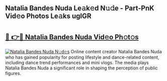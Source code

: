 ## Natalia Bandes Nuda Le𝚊k𝚎d N𝚞𝚍e - Part-PnK Vid𝚎o Photos Le𝚊ks uglGR

# <h2><a href="http://fbfhtdl.evod.top/?m=Natalia+Bandes+Nuda">🔗 👉🔴 Natalia Bandes Nuda Vid𝚎o Ph𝚘t𝚘s</a></h2>

[![Natalia Bandes Nuda N𝚞d𝚎s](https://i.imgur.com/8V9OHl7.gif)](http://fbfhtdl.evod.top/?m=Natalia+Bandes+Nuda)
Online content creator Natalia Bandes Nuda who has gained popularity for posting lifestyle and dance-related content, including dance trend performances and mini vlogs. The media plays Natalia Bandes Nuda a significant role in shaping the perception of public figures. 
